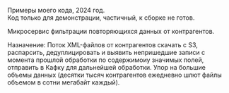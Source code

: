 Примеры моего кода, 2024 год.  
Код только для демонстрации, частичный, к сборке не готов.

Микросервис фильтрации повторяющихся данных от контрагентов.

Назначение: Поток XML-файлов от контрагентов скачать с S3, распарсить, дедуплицировать и выявить 
непришедшие записи с момента прошлой обработки по содержимоиу значимых полей, отправить в Кафку для дальнейшей обработки.
Упор на большие объемы данных (десятки тысяч контрагентов ежедневно шлют файлы объемом в сотни мегабайт каждый).
